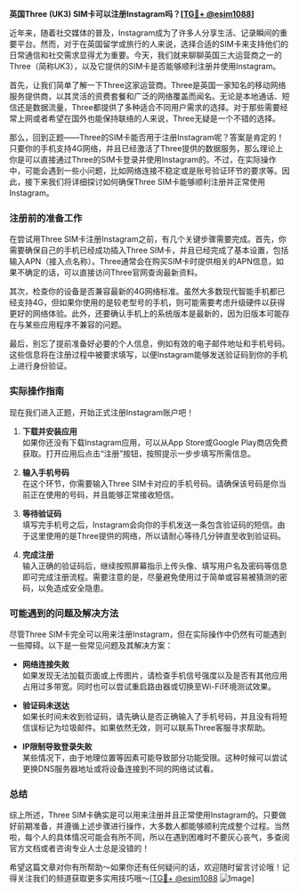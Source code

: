 **英国Three (UK3) SIM卡可以注册Instagram吗？[[TG💪+ @esim1088](https://t.me/s/esim1088)]**

近年来，随着社交媒体的普及，Instagram成为了许多人分享生活、记录瞬间的重要平台。然而，对于在英国留学或旅行的人来说，选择合适的SIM卡来支持他们的日常通信和社交需求显得尤为重要。今天，我们就来聊聊英国三大运营商之一的Three（简称UK3），以及它提供的SIM卡是否能够顺利注册并使用Instagram。

首先，让我们简单了解一下Three这家运营商。Three是英国一家知名的移动网络服务提供商，以其灵活的资费套餐和广泛的网络覆盖而闻名。无论是本地通话、短信还是数据流量，Three都提供了多种适合不同用户需求的选择。对于那些需要经常上网或者希望在国外也能保持联络的人来说，Three无疑是一个不错的选择。

那么，回到正题——Three的SIM卡能否用于注册Instagram呢？答案是肯定的！只要你的手机支持4G网络，并且已经激活了Three提供的数据服务，那么理论上你是可以直接通过Three的SIM卡登录并使用Instagram的。不过，在实际操作中，可能会遇到一些小问题，比如网络连接不稳定或是账号验证环节的要求等。因此，接下来我们将详细探讨如何确保Three SIM卡能够顺利注册并正常使用Instagram。

### 注册前的准备工作

在尝试用Three SIM卡注册Instagram之前，有几个关键步骤需要完成。首先，你需要确保自己的手机已经成功插入Three SIM卡，并且已经完成了基本设置，包括输入APN（接入点名称）。Three通常会在购买SIM卡时提供相关的APN信息，如果不确定的话，可以直接访问Three官网查询最新资料。

其次，检查你的设备是否兼容最新的4G网络标准。虽然大多数现代智能手机都已经支持4G，但如果你使用的是较老型号的手机，则可能需要考虑升级硬件以获得更好的网络体验。此外，还要确认手机上的系统版本是最新的，因为旧版本可能存在与某些应用程序不兼容的问题。

最后，别忘了提前准备好必要的个人信息，例如有效的电子邮件地址和手机号码。这些信息将在注册过程中被要求填写，以便Instagram能够发送验证码到你的手机上进行身份验证。

### 实际操作指南

现在我们进入正题，开始正式注册Instagram账户吧！

1. **下载并安装应用**  
   如果你还没有下载Instagram应用，可以从App Store或Google Play商店免费获取。打开应用后点击“注册”按钮，按照提示一步步填写所需信息。

2. **输入手机号码**  
   在这个环节，你需要输入Three SIM卡对应的手机号码。请确保该号码是你当前正在使用的号码，并且能够正常接收短信。

3. **等待验证码**  
   填写完手机号之后，Instagram会向你的手机发送一条包含验证码的短信。由于这里使用的是Three提供的网络，所以请耐心等待几分钟直至收到验证码。

4. **完成注册**  
   输入正确的验证码后，继续按照屏幕指示上传头像、填写用户名及密码等信息即可完成注册流程。需要注意的是，尽量避免使用过于简单或容易被猜测的密码，以免造成安全隐患。

### 可能遇到的问题及解决方法

尽管Three SIM卡完全可以用来注册Instagram，但在实际操作中仍然有可能遇到一些障碍。以下是一些常见问题及其解决方案：

- **网络连接失败**  
  如果发现无法加载页面或上传图片，请检查手机信号强度以及是否有其他应用占用过多带宽。同时也可以尝试重启路由器或切换至Wi-Fi环境测试效果。

- **验证码未送达**  
  如果长时间未收到验证码，请先确认是否正确输入了手机号码，并且没有将短信误标记为垃圾邮件。如果依然无效，则可以联系Three客服寻求帮助。

- **IP限制导致登录失败**  
  某些情况下，由于地理位置等因素可能导致部分功能受限。这种时候可以尝试更换DNS服务器地址或将设备连接到不同的网络试试看。

### 总结

综上所述，Three SIM卡确实是可以用来注册并且正常使用Instagram的。只要做好前期准备，并遵循上述步骤进行操作，大多数人都能够顺利完成整个过程。当然啦，每个人的具体情况可能会有所不同，所以在遇到困难时不要灰心丧气，多查阅官方文档或者咨询专业人士总是没错的！

希望这篇文章对你有所帮助～如果你还有任何疑问的话，欢迎随时留言讨论哦！记得关注我们的频道获取更多实用技巧哦～[[TG💪+ @esim1088](https://t.me/s/esim1088) ![Image](https://i.postimg.cc/4NQfJmqS/Snipaste-2025-05-13-00-14-12.png)]